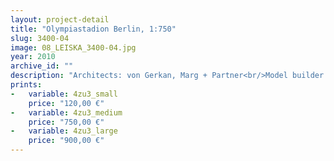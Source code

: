 ```yaml
---
layout: project-detail
title: "Olympiastadion Berlin, 1:750"
slug: 3400-04
image: 08_LEISKA_3400-04.jpg
year: 2010
archive_id: ""
description: "Architects: von Gerkan, Marg + Partner<br/>Model builder: Christian Werner"
prints: 
-   variable: 4zu3_small
    price: "120,00 €"
-   variable: 4zu3_medium
    price: "750,00 €"
-   variable: 4zu3_large
    price: "900,00 €"
---
```

